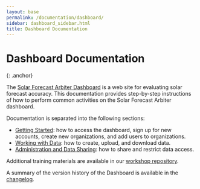 ```yaml
---
layout: base
permalink: /documentation/dashboard/
sidebar: dashboard_sidebar.html
title: Dashboard Documentation
---
```


Dashboard Documentation
=======================
{: .anchor}

The [Solar Forecast Arbiter Dashboard](https://dashboard.solarforecastarbiter.org)
is a web site for evaluating solar forecast accuracy. This documentation
provides step-by-step instructions of how to perform common activities on the
Solar Forecast Arbiter dashboard.

Documentation is separated into the following sections:

- [Getting Started](/documentation/dashboard/getting-started): how to access
  the dashboard, sign up for new accounts, create new organizations, and add
  users to organizations.
- [Working with Data](/documentation/dashboard/working-with-data): how to
  create, upload, and download data.
- [Administration and Data Sharing](/documentation/dashboard/administration):
  how to share and restrict data access.

Additional training materials are available in our
[workshop repository](https://github.com/SolarArbiter/workshop).

A summary of the version history of the Dashboard is available in the [changelog](/changelog).
